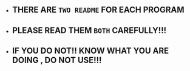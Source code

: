 - ## THERE ARE `TWO README` FOR EACH PROGRAM

- ## PLEASE READ THEM `BOTH` CAREFULLY!!!

- ## IF YOU DO NOT!! KNOW WHAT YOU ARE DOING , DO NOT USE!!!
